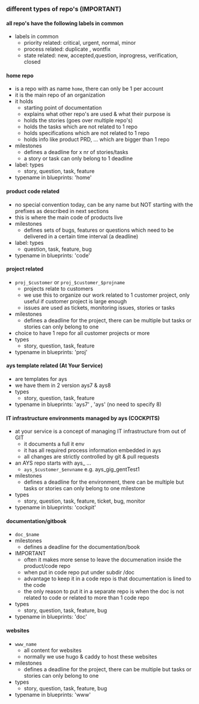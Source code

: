 
### different types of repo's (IMPORTANT)

#### all repo's have the following labels in common

- labels in common
  - priority related: critical, urgent, normal, minor
  - process related: duplicate , wontfix
  - state related: new, accepted,question, inprogress, verification, closed

#### home repo

- is a repo with as name ```home```, there can only be 1 per account
- it is the main repo of an organization
- it holds 
  - starting point of documentation
  - explains what other repo's are used & what their purpose is
  - holds the stories (goes over multiple repo's)
  - holds the tasks which are not related to 1 repo
  - holds specifications which are not related to 1 repo
  - holds info like product PRD, ... which are bigger than 1 repo
- milestones
  - defines a deadline for x nr of stories/tasks
  - a story or task can only belong to 1 deadline
- label: types
  - story, question, task, feature
- typename in blueprints: 'home'

#### product code related

- no special convention today, can be any name but NOT starting with the prefixes as described in next sections
- this is where the main code of products live
- milestones
  - defines sets of bugs, features or questions which need to be delivered in a certain time interval (a deadline)
- label: types
  - question, task, feature, bug
- typename in blueprints: 'code'

#### project related

- ```proj_$customer``` or ```proj_$customer_$projname```
  - projects relate to customers
  - we use this to organize our work related to 1 customer project, only useful if customer project is large enough
  - issues are used as tickets, monitoring issues, stories or tasks
- milestones
  - defines a deadline for the project, there can be multiple but tasks or stories can only belong to one
- choice to have 1 repo for all customer projects or more
- types
  - story, question, task, feature
- typename in blueprints: 'proj'


#### ays template related (At Your Service)

- are templates for ays
- we have them in 2 version ays7 & ays8
- types
  - story, question, task, feature
- typename in blueprints: 'ays7' , 'ays'  (no need to specify 8)

#### IT infrastructure environments managed by ays (COCKPITS)

- at your service is a concept of managing IT infrastructure from out of GIT
  - it documents a full it env
  - it has all required process information embedded in ays
  - all changes are strictly controlled by git & pull requests 
- an AYS repo starts with ays_ ...
  - ```ays_$customer_$envname``` e.g. ays_gig_gentTest1
- milestones
  - defines a deadline for the environment, there can be multiple but tasks or stories can only belong to one milestone
- types
  - story, question, task, feature, ticket, bug, monitor
- typename in blueprints: 'cockpit'

#### documentation/gitbook

- ```doc_$name```
- milestones
  - defines a deadline for the documentation/book 
- IMPORTANT
  - often it makes more sense to leave the documenation inside the product/code repo
  - when put in code repo put under subdir /doc
  - advantage to keep it in a code repo is that documentation is lined to the code
  - the only reason to put it in a separate repo is when the doc is not related to code or related to more than 1 code repo  
- types
  - story, question, task, feature, bug
- typename in blueprints: 'doc'

#### websites

- ```www_name```
  - all content for websites
  - normally we use hugo & caddy to host these websites
- milestones
  - defines a deadline for the project, there can be multiple but tasks or stories can only belong to one
- types
  - story, question, task, feature, bug
- typename in blueprints: 'www'



